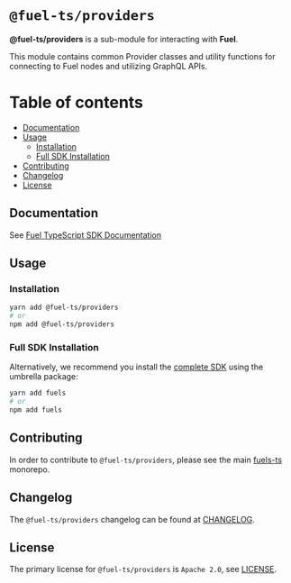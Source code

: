# `@fuel-ts/providers`

**@fuel-ts/providers** is a sub-module for interacting with **Fuel**.

This module contains common Provider classes and utility functions for connecting to Fuel nodes and utilizing GraphQL APIs.

# Table of contents

- [Documentation](#documentation)
- [Usage](#usage)
  - [Installation](#installation)
  - [Full SDK Installation](#full-sdk-installation)
- [Contributing](#contributing)
- [Changelog](#changelog)
- [License](#license)

## Documentation

See [Fuel TypeScript SDK Documentation](https://fuellabs.github.io/fuels-ts/)

## Usage

### Installation

```sh
yarn add @fuel-ts/providers
# or
npm add @fuel-ts/providers
```

### Full SDK Installation

Alternatively, we recommend you install the [complete SDK](https://github.com/FuelLabs/fuels-ts) using the umbrella package:

```sh
yarn add fuels
# or
npm add fuels
```

## Contributing

In order to contribute to `@fuel-ts/providers`, please see the main [fuels-ts](https://github.com/FuelLabs/fuels-ts) monorepo.

## Changelog

The `@fuel-ts/providers` changelog can be found at [CHANGELOG](./CHANGELOG.md).

## License

The primary license for `@fuel-ts/providers` is `Apache 2.0`, see [LICENSE](./LICENSE).
